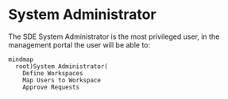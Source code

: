 # System Administrator
The SDE System Administrator is the most privileged user, in the management portal the user will be able to:

```mermaid
mindmap
  root)System Administrator(
    Define Workspaces
    Map Users to Workspace
    Approve Requests
```